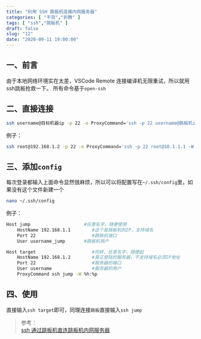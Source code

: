```yaml
---
title: "利用 SSH 跳板机连接内网服务器"
categories: [ "干货","折腾" ]
tags: [ "ssh","跳板机" ]
draft: false
slug: "12"
date: "2020-09-11 19:00:00"
---
```


## 一、前言
由于本地网络环境实在太差，VSCode Remote 连接编译机无限重试，所以就用ssh跳板抢救一下。
所有命令基于`open-ssh`
## 二、直接连接
```bash
ssh username@目标机器ip -p 22 -o ProxyCommand='ssh -p 22 username@跳板机ip -W %h:%p'
```

例子：

```bash
ssh root@192.168.1.2 -p 22 -o ProxyCommand='ssh -p 22 root@10.1.1.1 -W %h:%p'
```

## 三、添加`config`
每次登录都输入上面命令显然很麻烦，所以可以将配置写在`~/.ssh/config`里，如果没有这个文件新建一个
```bash
nano ~/.ssh/config
```

例子：

```bash
Host jump                    #任意名字，随便使用
    HostName 192.168.1.1        #这个是跳板机的IP，支持域名
    Port 22                     #跳板机端口
    User username_jump       #跳板机用户

Host target                     #同样，任意名字，随便起
    HostName 192.168.1.2        #真正登陆的服务器，不支持域名必须IP地址
    Port 22                     #服务器的端口
    User username               #服务器的用户
    ProxyCommand ssh jump -W %h:%p
```
## 四、使用
直接输入`ssh target`即可，同理连接`跳板`直接输入`ssh jump`

>参考：  
[ssh 通过跳板机直连跳板机内网服务器](https://outmanzzq.github.io/2018/11/20/ssh-connect-through-springboard/)

